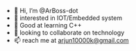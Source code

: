 - 👋 Hi, I’m @ArBoss-dot
- 👀 interested in IOT/Embedded system 
- 🌱 Good at learning C++
- 💞️ looking to collaborate on technology
- 📫 reach me at arjun10000k@gmail.com

<!---
ArBoss-dot/ArBoss-dot is a ✨ special ✨ repository because its `README.md` (this file) appears on your GitHub profile.
You can click the Preview link to take a look at your changes.
--->
